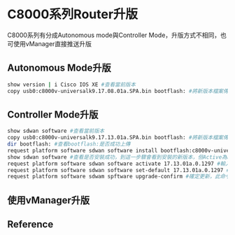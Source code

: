 # C8000系列Router升版 #

C8000系列有分成Autonomous mode與Controller Mode，升版方式不相同，也可使用vManager直接推送升版

## Autonomous Mode升版 ##

```bash
show version | i Cisco IOS XE #查看當前版本
copy usb0:c8000v-universalk9.17.08.01a.SPA.bin bootflash: #將新版本檔案傳至設備中
```

## Controller Mode升版 ##

```bash
show sdwan software #查看當前版本
copy usb0:c8000v-universalk9.17.13.01a.SPA.bin bootflash: #將新版本檔案傳至設備中
dir bootflash: #查看bootflash:是否成功上傳
request platform software sdwan software install bootflash:c8000v-universalk9.17.13.01a.SPA.bin #安裝新版本
show sdwan software #查看是否安裝成功，到這一步驟會看到安裝的新版本，但Active為False
request platform software sdwan software activate 17.13.01a.0.1297 #輸入從show sdwan software取得的版本號啟用版本，此命令可能會造成中斷，輸入前請先確認客戶環境
request platform software sdwan software set-default 17.13.01a.0.1297 #設定為預設版本
request platform software sdwam spftware upgrade-confirm #確定更新，此命令很重要，如果未輸入，重啟後設備可能會回到舊版本
```

## 使用vManager升版 ##



## Reference ##

